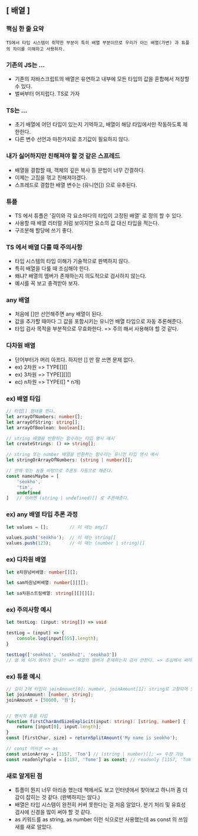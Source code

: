 ## [ 배열 ]

### 핵심 한 줄 요약
    TS에서 타입 시스템이 취약한 부분이 특히 배열 부분이므로 우리가 아는 배열(가변) 과 튜플의 차이를 이해하고 사용하자.

### 기존의 JS는 ...
- 기존의 자바스크립트의 배열은 유연하고 내부에 모든 타입의 값을 혼합해서 저장할 수 있다.
- 벌써부터 어지럽다. TS로 가자

### TS는 ...
- 초기 배열에 어던 타입이 있는지 기억하고, 배열이 해당 타입에서만 작동하도록 제한한다.
- 다른 변수 선언과 마찬가지로 초기값이 필요하지 않다.

### 내가 싫어하지만 친해져야 할 것 같은 스프레드
- 배열을 결합할 때, 객체의 깊은 복사 등 문법이 너무 간결하다.
- 이제는 고집을 꺾고 친해져야겠다.
- 스프레드로 결합한 배열 변수는 (유니언[]) 으로 유추된다.

### 튜플
- TS 에서 튜플은 '길이와 각 요소마다의 타입이 고정된 배열' 로 정의 할 수 있다.
- 사용할 때 배열 리터럴 처럼 보이지만 요소의 값 대신 타입을 적는다.
- 구조분해 할당에 쓰기 좋다.

### TS 에서 배열 다룰 때 주의사항
- 타입 시스템의 타입 이해가 기술적으로 완벽하지 않다.
- 특히 배열을 다룰 때 조심해야 한다. 
- 왜냐? 배열의 멤버가 존재하는지 의도적으로 검사하지 않는다.
- 예시를 꼭 보고 충격받아 보자.

### any 배열
- 처음에 []만 선언해주면 any 배열이 된다.
- 값을 추가할 때마다 그 값을 포함시키는 유니언 배열 타입으로 자동 추론해준다.
- 타입 검사 목적을 부분적으로 무효화한다. => 주의 해서 사용해야 할 것 같다.

### 다차원 배열
- 단어부터가 머리 아프다. 하지만 [] 만 잘 쓰면 문제 없다.
- ex) 2차원 => TYPE[][]
- ex) 3차원 => TYPE[][][]
- ec) n차원 => TYPE([] * n개)

### ex) 배열 타입
```typescript
// 타입[] 형태를 띈다.
let arrayOfNumbers: number[];
let arrayOfString: string[];
let arrayOfBoolean: boolean[];

// string 배열을 반환하는 함수라는 타입 명시 예시
let createStrings: () => string[];

// string 또는 number 배열을 반환하는 함수라는 유니언 타입 명시 예시
let stringOrArrayOfNumbers: (string | number)[];

// 안에 있는 놈들 바탕으로 추론도 자동으로 해준다.
const namesMaybe = [
    'seokho',
    'tim',
    undefined
]   // 이러면 (string | undefined)[] 로 추론해준다.
```

### ex) any 배열 타입 추론 과정
```typescript
let values = [];        // 이 때는 any[]

values.push('seokho');  // 이 때는 string[]
values.push(123);       // 이 때는 (number | string)[]
```

### ex) 다차원 배열
```typescript
let e차원넘버배열: number[][];

let sam차원넘버배열: number[][][];

let sa차원스트링배열: string[][][][];
```

### ex) 주의사항 예시
```typescript
let testLog: (input: string[]) => void

testLog = (input) => {
    console.log(input[555].length);
}

testLog(['seokho1', 'seokho2', 'seokho3']) 
// 엥 왜 이거 에러가 안나?! => 배열의 멤버가 존재하는지 검사 안한다. => 조심해서 써야한다.
```

### ex) 튜플 예시
```typescript
// 길이 2에 타입이 joinAmount[0]: number, joinAmount[1]: string로 고정되어 있다.
let joinAmount: [number, string];
joinAmount = [50000, '원'];


// 명시적 튜플 타입
function firstCharAndSizeExplicit(input: string): [string, number] {
    return [input[0], input.length];
}
const [firstChar, size] = returnSplitAmount('My name is seokho');

// const 어서션 => as
const unionArray = [1157, 'Tom'] // (string | number)[]; => 수정 가능
const readonlyTuple = [1157, 'Tome'] as const; // readonly [1157, 'Tom']; => 수정 불가, 읽기 전용
```

### 새로 알게된 점
- 튜플이 뭔지 너무 아리송 했는데 책에서도 보고 인터넷에서 찾아보고 하니까 좀 더 감이 잡히는 것 같다. (완벽하지는 않다.)
- 배열은 타입 시스템이 완전히 커버 못한다는 걸 처음 알았다. 분기 처리 및 유효성 검사에 신경을 많이 써야 할 것 같다.
- as 키워드를 as string, as number 이런 식으로만 사용했는데 as const 의 쓰임새를 새로 알았다.
